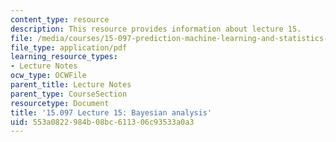 ```yaml
---
content_type: resource
description: This resource provides information about lecture 15.
file: /media/courses/15-097-prediction-machine-learning-and-statistics-spring-2012/553a0822984b08bc611306c93533a0a3_MIT15_097S12_lec15.pdf
file_type: application/pdf
learning_resource_types:
- Lecture Notes
ocw_type: OCWFile
parent_title: Lecture Notes
parent_type: CourseSection
resourcetype: Document
title: '15.097 Lecture 15: Bayesian analysis'
uid: 553a0822-984b-08bc-6113-06c93533a0a3
---
```

